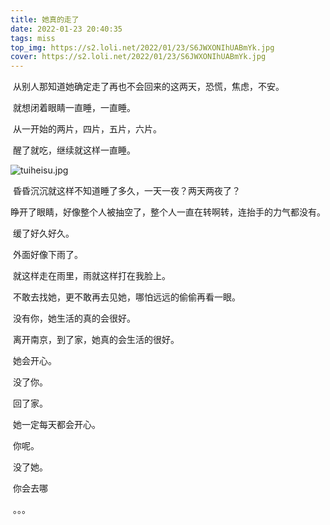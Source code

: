 ```yaml
---
title: 她真的走了
date: 2022-01-23 20:40:35
tags: miss
top_img: https://s2.loli.net/2022/01/23/S6JWXONIhUABmYk.jpg
cover: https://s2.loli.net/2022/01/23/S6JWXONIhUABmYk.jpg
---
```


​		从别人那知道她确定走了再也不会回来的这两天，恐慌，焦虑，不安。

​		就想闭着眼睛一直睡，一直睡。

​		从一开始的两片，四片，五片，六片。

​		醒了就吃，继续就这样一直睡。

![tuiheisu.jpg](https://s2.loli.net/2022/01/23/S6JWXONIhUABmYk.jpg)

​		昏昏沉沉就这样不知道睡了多久，一天一夜？两天两夜了？

​		睁开了眼睛，好像整个人被抽空了，整个人一直在转啊转，连抬手的力气都没有。

​		缓了好久好久。

​		外面好像下雨了。

​		就这样走在雨里，雨就这样打在我脸上。

​		不敢去找她，更不敢再去见她，哪怕远远的偷偷再看一眼。

​		没有你，她生活的真的会很好。

​		离开南京，到了家，她真的会生活的很好。

​		她会开心。

​		没了你。

​		回了家。

​		她一定每天都会开心。

​		你呢。

​		没了她。

​		你会去哪

​		。。。



​		

​		

​		
